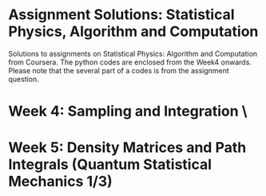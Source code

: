 # Assignment Solutions: Statistical Physics, Algorithm and Computation
Solutions to assignments on Statistical Physics: Algorithm and Computation from Coursera. The python codes are enclosed from the Week4 onwards. Please note that the several part of a codes is from the assignment question.  

# Week 4: Sampling and Integration \
# Week 5: Density Matrices and Path Integrals (Quantum Statistical Mechanics 1/3)
